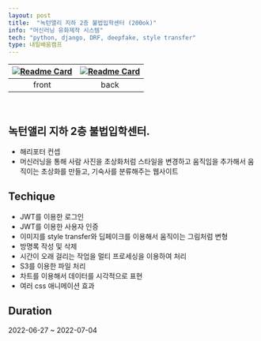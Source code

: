 ```yaml
---
layout: post
title:  "녹턴앨리 지하 2층 불법입학센터 (200ok)"
info: "머신러닝 유화제작 시스템"
tech: "python, django, DRF, deepfake, style transfer"
type: 내일배움캠프
---
```


|[![Readme Card](https://github-readme-stats.vercel.app/api/pin/?username=cmjcum&repo=200ok_frontend)](https://github.com/cmjcum/200ok_frontend)|[![Readme Card](https://github-readme-stats.vercel.app/api/pin/?username=cmjcum&repo=200ok_backend)](https://github.com/cmjcum/200ok_backend)|
|:---:|:---:|
|front|back|

<br/>

## 녹턴앨리 지하 2층 불법입학센터.
* 해리포터 컨셉
* 머신러닝을 통해 사람 사진을 초상화처럼 스타일을 변경하고 움직임을 추가해서 움직이는 초상화를 만들고, 기숙사를 분류해주는 웹사이트


## Techique
* JWT를 이용한 로그인
* JWT를 이용한 사용자 인증
* 이미지를 style transfer와 딥페이크를 이용해서 움직이는 그림처럼 변형
* 방명록 작성 및 삭제
* 시간이 오래 걸리는 작업을 멀티 프로세싱을 이용하여 처리
* S3를 이용한 파일 처리
* 차트를 이용해서 데이터를 시각적으로 표현
* 여러 css 애니메이션 효과



## Duration 
2022-06-27 ~ 2022-07-04
